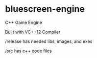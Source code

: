 # bluescreen-engine
C++ Game Engine

Built with VC++12 Compiler

/release has needed libs, images, and exes

/src has c++ code files